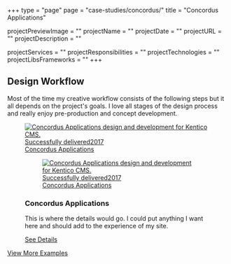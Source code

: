 +++
type = "page"
page = "case-studies/concordus/"
title = "Concordus Applications"

projectPreviewImage = ""
projectName = ""
projectDate = ""
projectURL = ""
projectDescription = ""

projectServices = ""
projectResponsibilities = ""
projectTechnologies = ""
projectLibsFrameworks = ""
+++

<!-- Concordus Applications -->
<section class="pt-2">
  <!-- Section Title -->
  <div class="container align-center">
    <h2 id="design-process">Design Workflow</h2>
    <p class="sub-header mb-2 mw-35em md-pr-pl-2">Most of the time my creative workflow consists of the following steps but it all depends on the project's goals. I love all stages of the design process and really enjoy pre-production and concept development.</p>
    <!-- Concordus -->
    <figure class="media-item">
      <a class="media-wrap img" href="../case-studies/concordus/">
          <img class="lazyload" data-src="../images/content-img/16x9/img-16x9-Concordus-RWD-MD.jpg" data-srcset="../images/content-img/16x9/img-16x9-Concordus-RWD-LG.jpg 1400w, ../images/content-img/16x9/img-16x9-Concordus-RWD-MD.jpg 1400w" alt="Concordus Applications design and development for Kentico CMS.">
          <time class="time-stamp" datetime="2017"><span class="sr-only">Successfully delivered</span>2017</time>
          <figcaption class="media-caption" aria-hidden="true">
            <span class="project-title">Concordus Applications</span>                  
          </figcaption>
        </a>
      <noscript>
        <figure class="media-item">
          <a class="media-wrap img" href="../case-studies/concordus/">
              <img src="../images/content-img/16x9/img-16x9-Concordus-RWD-MD.jpg" srcset="../images/content-img/16x9/img-16x9-Concordus-RWD-LG.jpg 1400w, ../images/content-img/16x9/img-16x9-Concordus-RWD-MD.jpg 1400w" alt="Concordus Applications design and development for Kentico CMS.">
              <time class="time-stamp" datetime="2017"><span class="sr-only">Successfully delivered</span>2017</time>
              <figcaption class="media-caption" aria-hidden="true">
                <span class="project-title">Concordus Applications</span>                  
              </figcaption>
            </a>
        </figure>
      </noscript>
      <div class="media-details pt-2 pb-2 pr-pl-tiny">
        <h3 class="mb-sm">Concordus Applications</h3>
        <p class="mb-2">This is where the details would go. I could put anything I want here and should add to the experience of my
          site.</p>
        <a href="../case-studies/concordus/">See Details</a>
      </div>
    </figure> 
    <!-- View More Link -->
    <a class="cta-link hidden" href="#0">View More Examples</a>
  </div>
</section>
